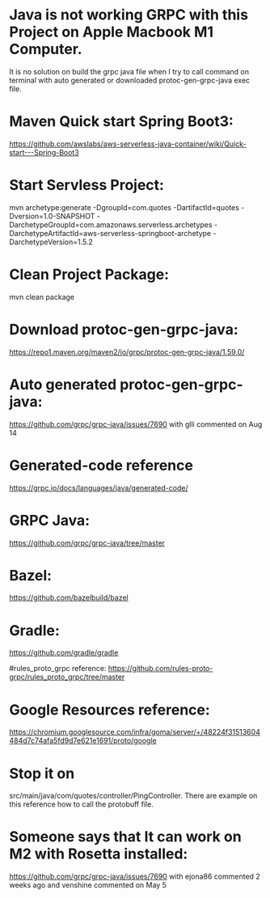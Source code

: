# Java is not working GRPC with this Project on Apple Macbook M1 Computer.
It is no solution on build the grpc java file when I try to call command on terminal with auto generated or downloaded protoc-gen-grpc-java exec file.

# Maven Quick start Spring Boot3:
https://github.com/awslabs/aws-serverless-java-container/wiki/Quick-start---Spring-Boot3

# Start Servless Project:
mvn archetype:generate -DgroupId=com.quotes -DartifactId=quotes -Dversion=1.0-SNAPSHOT -DarchetypeGroupId=com.amazonaws.serverless.archetypes -DarchetypeArtifactId=aws-serverless-springboot-archetype -DarchetypeVersion=1.5.2

# Clean Project Package:
mvn clean package

# Download protoc-gen-grpc-java: 
https://repo1.maven.org/maven2/io/grpc/protoc-gen-grpc-java/1.59.0/

# Auto generated protoc-gen-grpc-java: 
https://github.com/grpc/grpc-java/issues/7690 with glli commented on Aug 14

# Generated-code reference
https://grpc.io/docs/languages/java/generated-code/

# GRPC Java:
https://github.com/grpc/grpc-java/tree/master

# Bazel:
https://github.com/bazelbuild/bazel

# Gradle:
https://github.com/gradle/gradle

#rules_proto_grpc reference:
https://github.com/rules-proto-grpc/rules_proto_grpc/tree/master

# Google Resources reference:
https://chromium.googlesource.com/infra/goma/server/+/48224f31513604484d7c74afa5fd9d7e621e1691/proto/google

# Stop it on 
src/main/java/com/quotes/controller/PingController.
There are example on this reference how to call the protobuff file.

# Someone says that It can work on M2 with Rosetta installed:
https://github.com/grpc/grpc-java/issues/7690 with ejona86 commented 2 weeks ago and venshine commented on May 5